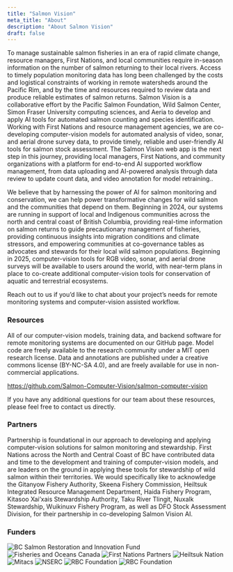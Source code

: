 ```yaml
---
title: "Salmon Vision"
meta_title: "About"
description: "About Salmon Vision"
draft: false
---
```


To manage sustainable salmon fisheries in an era of rapid climate change, resource managers, First Nations, and local communities require in-season information on the number of salmon returning to their local rivers. Access to timely population monitoring data has long been challenged by the costs and logistical constraints of working in remote watersheds around the Pacific Rim, and by the time and resources required to review data and produce reliable estimates of salmon returns. Salmon Vision is a collaborative effort by the Pacific Salmon Foundation, Wild Salmon Center, Simon Fraser University computing sciences, and Aeria to develop and apply AI tools for automated salmon counting and species identification. Working with First Nations and resource management agencies, we are co-developing computer-vision models for automated analysis of video, sonar, and aerial drone survey data, to provide timely, reliable and user-friendly AI tools for salmon stock assessment. The Salmon Vision web app is the next step in this journey, providing local managers, First Nations, and community organizations with a platform for end-to-end AI supported workflow management, from data uploading and AI-powered analysis through data review to update count data, and video annotation for model retraining..

We believe that by harnessing the power of AI for salmon monitoring and conservation, we can help power transformative changes for wild salmon and the communities that depend on them. Beginning in 2024, our systems are running in support of local and Indigenous communities across the north and central coast of British Columbia, providing real-time information on salmon returns to guide precautionary management of fisheries, providing continuous insights into migration conditions and climate stressors, and empowering communities at co-governance tables as advocates and stewards for their local wild salmon populations. Beginning in 2025, computer-vision tools for RGB video, sonar, and aerial drone surveys will be available to users around the world, with near-term plans in place to co-create additional computer-vision tools for conservation of aquatic and terrestrial ecosystems.

Reach out to us if you’d like to chat about your project’s needs for remote monitoring systems and computer-vision assisted workflow.


### Resources
All of our computer-vision models, training data, and backend software for remote monitoring systems are documented on our GitHub page. Model code are freely available to the research community under a MIT open research license. Data and annotations are published under a creative commons license (BY-NC-SA 4.0), and are freely available for use in non-commercial applications.

https://github.com/Salmon-Computer-Vision/salmon-computer-vision

If you have any additional questions for our team about these resources, please feel free to contact us directly. 

### Partners

Partnership is foundational in our approach to developing and applying computer-vision solutions for salmon monitoring and stewardship. First Nations across the North and Central Coast of BC have contributed data and time to the development and training of computer-vision models, and are leaders on the ground in applying these tools for stewardship of wild salmon within their territories. We would specifically like to acknowledge the Gitanyow Fishery Authority, Skeena Fishery Commission, Heiltsuk Integrated Resource Management Department, Haida Fishery Program,  Kitasoo Xai’xais Stewardship Authority, Taku River Tlingit, Nuxalk Stewardship, Wuikinuxv Fishery Program, as well as DFO Stock Assessment Division, for their partnership in co-developing Salmon Vision AI. 

### Funders


![BC Salmon Restoration and Innovation Fund](images/partners/bc-salmon-restoration-and-innovation-fund.png "")
![Fisheries and Oceans Canada](images/partners/fisheries-and-oceans-canada.png "")
![First Nations Partners](images/partners/fn.png "")
![Heiltsuk Nation](images/partners/heiltsuk-nation.png "")
![Mitacs](images/partners/mitacs.png "")
![NSERC](images/partners/nserc.png "")
![RBC Foundation](images/partners/rbc.png "")
![RBC Foundation](images/partners/skeena-fisheries.png "")
